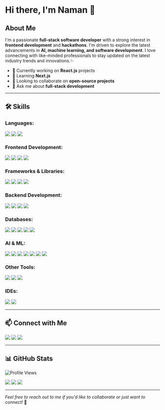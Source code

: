 # Hi there, I'm Naman 👋

## About Me

I'm a passionate **full-stack software developer** with a strong interest in **frontend development** and **hackathons**. I'm driven to explore the latest advancements in **AI, machine learning, and software development**. I love connecting with like-minded professionals to stay updated on the latest industry trends and innovations.✨

- 🔭 Currently working on **React.js** projects  
- 🌱 Learning **Next.js**  
- 👯 Looking to collaborate on **open-source projects**  
- 💬 Ask me about **full-stack development**
  
---

## 🛠️ Skills  

### **Languages:**  
<p align="left">
  <img src="https://img.shields.io/badge/C-00599C?style=for-the-badge&logo=c&logoColor=white" />  
  <img src="https://img.shields.io/badge/C++-00599C?style=for-the-badge&logo=c%2B%2B&logoColor=white" /> 
  <img src="https://img.shields.io/badge/Python-3776AB?style=for-the-badge&logo=python&logoColor=white" />
</p>

### **Frontend Development:**  
<p align="left">
  <img src="https://img.shields.io/badge/HTML5-E34F26?style=for-the-badge&logo=html5&logoColor=white" />  
  <img src="https://img.shields.io/badge/CSS3-1572B6?style=for-the-badge&logo=css3&logoColor=white" />  
  <img src="https://img.shields.io/badge/JavaScript-F7DF1E?style=for-the-badge&logo=javascript&logoColor=black" />  
  <img src="https://img.shields.io/badge/TypeScript-3178C6?style=for-the-badge&logo=typescript&logoColor=white" />
</p>

### **Frameworks & Libraries:**  
<p align="left">
  <img src="https://img.shields.io/badge/React-61DAFB?style=for-the-badge&logo=react&logoColor=white" />
  <img src="https://img.shields.io/badge/Next.js-000000?style=for-the-badge&logo=nextdotjs&logoColor=white" />
  <img src="https://img.shields.io/badge/Bootstrap-563D7C?style=for-the-badge&logo=bootstrap&logoColor=white" />
  <img src="https://img.shields.io/badge/Tailwind_CSS-38B2AC?style=for-the-badge&logo=tailwind-css&logoColor=white" />
</p>

### **Backend Development:**  
<p align="left">
  <img src="https://img.shields.io/badge/Node.js-339933?style=for-the-badge&logo=nodedotjs&logoColor=white" />  
  <img src="https://img.shields.io/badge/Express.js-404D59?style=for-the-badge" />  
  <img src="https://img.shields.io/badge/FastAPI-005571?style=for-the-badge&logo=fastapi" />
  <img src="https://img.shields.io/badge/Flask-000000?style=for-the-badge&logo=flask&logoColor=white" />
</p>

### **Databases:**  
<p align="left">
  <img src="https://img.shields.io/badge/Appwrite-%23FD366E.svg?style=for-the-badge&logo=appwrite&logoColor=white" />
  <img src="https://img.shields.io/badge/Firebase-a08021?style=for-the-badge&logo=firebase&logoColor=ffcd34" />
  <img src="https://img.shields.io/badge/MySQL-4479A1.svg?style=for-the-badge&logo=mysql&logoColor=white" />
  <img src="https://img.shields.io/badge/Prisma-3982CE?style=for-the-badge&logo=Prisma&logoColor=white" />
  <img src="https://img.shields.io/badge/PostgreSQL-316192.svg?style=for-the-badge&logo=postgresql&logoColor=white" />
</p>

### **AI & ML:**  
<p align="left">
  <img src="https://img.shields.io/badge/NumPy-013243.svg?style=for-the-badge&logo=numpy&logoColor=white" />
  <img src="https://img.shields.io/badge/Pandas-150458.svg?style=for-the-badge&logo=pandas&logoColor=white" />
  <img src="https://img.shields.io/badge/Matplotlib-ffffff.svg?style=for-the-badge&logo=Matplotlib&logoColor=black" />
  <img src="https://img.shields.io/badge/TensorFlow-FF6F00.svg?style=for-the-badge&logo=TensorFlow&logoColor=white" />
  <img src="https://img.shields.io/badge/Keras-D00000.svg?style=for-the-badge&logo=Keras&logoColor=white" />
  <img src="https://img.shields.io/badge/OpenCV-white.svg?style=for-the-badge&logo=opencv&logoColor=white" />
  <img src="https://img.shields.io/badge/scikit--learn-F7931E.svg?style=for-the-badge&logo=scikit-learn&logoColor=white" />
</p>

### **Other Tools:**  
<p align="left">
  <img src="https://img.shields.io/badge/Docker-0db7ed.svg?style=for-the-badge&logo=docker&logoColor=white" />
  <img src="https://img.shields.io/badge/Git-F05032?style=for-the-badge&logo=git&logoColor=white" />
  <img src="https://img.shields.io/badge/Jupyter_Notebook-F37626?style=for-the-badge&logo=jupyter&logoColor=white" />
</p>

### **IDEs:**  
<p align="left">
  <img src="https://img.shields.io/badge/VS_Code-007ACC?style=for-the-badge&logo=visual-studio-code&logoColor=white" />  
  <img src="https://img.shields.io/badge/PyCharm-000000?style=for-the-badge&logo=pycharm&logoColor=white" />
</p>

---

## 📫 Connect with Me  
<p align="left">
  <a href="https://www.linkedin.com/in/naman-jain-nj2006/"><img src="https://img.shields.io/badge/LinkedIn-%230077B5.svg?style=for-the-badge&logo=linkedin&logoColor=white" /></a>
  <a href="https://x.com/naman9271"><img src="https://img.shields.io/badge/X-black.svg?style=for-the-badge&logo=X&logoColor=white" /></a>
  <a href="mailto:namanjain9271@gmail.com"><img src="https://img.shields.io/badge/Email-D14836?style=for-the-badge&logo=gmail&logoColor=white" /></a>
</p>

---

## 📊 GitHub Stats  
<p align="left">
  <img src="https://komarev.com/ghpvc/?username=naman9271&label=Profile%20views&color=0e75b6&style=flat" alt="Profile Views" />
</p>

<p align="left">
  <img src="https://github-readme-stats.vercel.app/api?username=naman9271&theme=radical&hide_border=false&include_all_commits=true&count_private=true" />
  <img src="https://github-readme-streak-stats.herokuapp.com/?user=naman9271&theme=radical&hide_border=false" />
  <img src="https://github-readme-stats.vercel.app/api/top-langs/?username=naman9271&theme=radical&hide_border=false&include_all_commits=true&count_private=true&layout=compact" />
</p>

---

*Feel free to reach out to me if you'd like to collaborate or just want to connect!* 🚀
